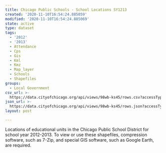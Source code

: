 ```yaml
---
title: Chicago Public Schools - School Locations SY1213
created: '2020-11-10T16:54:24.885059'
modified: '2020-11-10T16:54:24.885069'
state: active
type: dataset
tags:
  - '2012'
  - '2013'
  - Attendance
  - Cps
  - Gis
  - Kml
  - Kmz
  - Map_layer
  - Schools
  - Shapefiles
groups:
  - Local Government
csv_url: >-
  https://data.cityofchicago.org/api/views/98wb-ks45/rows.csv?accessType=DOWNLOAD
json_url: >-
  https://data.cityofchicago.org/api/views/98wb-ks45/rows.json?accessType=DOWNLOAD
layout: post

---
```

Locations of educational units in the Chicago Public School District for school year 2012-2013. To view or use these shapefiles, compression software, such as 7-Zip, and special GIS software, such as Google Earth, are required.
